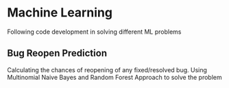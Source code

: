 # Machine Learning
Following code development in solving different ML problems
## Bug Reopen Prediction
Calculating the chances of reopening of any fixed/resolved bug.
Using Multinomial Naive Bayes and Random Forest Approach to solve the problem
